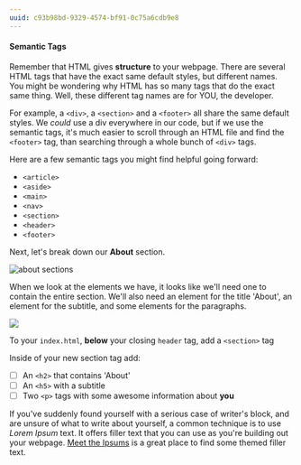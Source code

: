 ```yaml
---
uuid: c93b98bd-9329-4574-bf91-0c75a6cdb9e8
---
```



#### Semantic Tags

Remember that HTML gives **structure** to your webpage. There are several HTML tags that have the exact same default styles, but different names. You might be wondering why HTML has so many tags that do the exact same thing. Well, these different tag names
are for YOU, the developer.

For example, a `<div>`, a `<section>` and a `<footer>` all share the same default styles. We *could* use a div everywhere in our code, but if we use the semantic tags, it's much easier to scroll through an HTML file and find the `<footer>` tag, than searching through a whole bunch of `<div>` tags.

Here are a few semantic tags you might find helpful going forward:

- `<article>`
- `<aside>`
- `<main>`
- `<nav>`
- `<section>`
- `<header>`
- `<footer>`

Next, let's break down our **About** section.

![about sections](https://d3vv6lp55qjaqc.cloudfront.net/items/3Q041Z0f0J1K3L2e1207/%5B11d28338047cc6565674104b4059d6f9%5D_Image+2017-08-26+at+2.02.24+PM.png?X-CloudApp-Visitor-Id=2818368)

When we look at the elements we have, it looks like we'll need one to contain the entire section. We'll also need an element for the title 'About', an element for the subtitle, and some elements for the paragraphs.

![](https://d3vv6lp55qjaqc.cloudfront.net/items/47403Q02210k1W443q2M/%5Be66343a781e080fd6a79181f2a3a3018%5D_Image%25202017-09-11%2520at%25206.28.18%2520PM.png)

To your `index.html`, **below** your closing `header` tag, add a `<section>` tag

Inside of your new section tag add:
- [ ] An `<h2>` that contains 'About'
- [ ] An `<h5>` with a subtitle
- [ ] Two `<p>` tags with some awesome information about **you**

If you've suddenly found yourself with a serious case of writer's block, and are unsure of what to write about yourself,
a common technique is to use *Lorem Ipsum* text. It offers filler text that you can use as you're building out your webpage. [Meet the Ipsums](http://meettheipsums.com/) is a great place to find some themed filler text.
